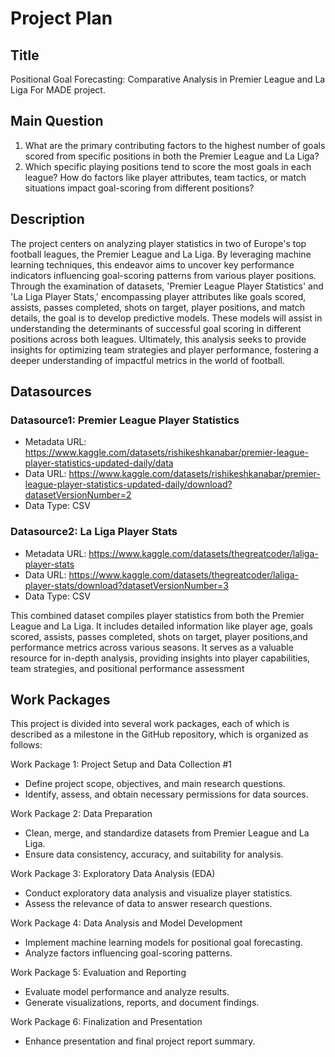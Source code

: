 # Project Plan

## Title
<!-- Give your project a short title. -->
Positional Goal Forecasting: Comparative Analysis in Premier League and La Liga For MADE project.

## Main Question

<!-- Think about one main question you want to answer based on the data. -->
1. What are the primary contributing factors to the highest number of goals scored from specific positions in both the Premier League and La Liga? 
2. Which specific playing positions tend to score the most goals in each league? How do factors like player attributes, team tactics, or match situations impact goal-scoring from different positions?


## Description

<!-- Describe your data science project in max. 200 words. Consider writing about why and how you attempt it. -->
The project centers on analyzing player statistics in two of Europe's top football leagues, the Premier League and La Liga. By leveraging machine learning techniques, this endeavor aims to uncover key performance indicators influencing goal-scoring patterns from various player positions. Through the examination of datasets, 'Premier League Player Statistics' and 'La Liga Player Stats,' encompassing player attributes like goals scored, assists, passes completed, shots on target, player positions, and match details, the goal is to develop predictive models. These models will assist in understanding the determinants of successful goal scoring in different positions across both leagues. Ultimately, this analysis seeks to provide insights for optimizing team strategies and player performance, fostering a deeper understanding of impactful metrics in the world of football.

## Datasources

<!-- Describe each datasources you plan to use in a section. Use the prefic "DatasourceX" where X is the id of the datasource. -->

### Datasource1: Premier League Player Statistics
* Metadata URL: https://www.kaggle.com/datasets/rishikeshkanabar/premier-league-player-statistics-updated-daily/data
* Data URL: https://www.kaggle.com/datasets/rishikeshkanabar/premier-league-player-statistics-updated-daily/download?datasetVersionNumber=2
* Data Type: CSV

### Datasource2: La Liga Player Stats
* Metadata URL: https://www.kaggle.com/datasets/thegreatcoder/laliga-player-stats
* Data URL: https://www.kaggle.com/datasets/thegreatcoder/laliga-player-stats/download?datasetVersionNumber=3
* Data Type: CSV
  

This combined dataset compiles player statistics from both the Premier League and La Liga. It includes detailed information like player age, goals scored, assists, passes completed, shots on target, player positions,and performance metrics across various seasons. It serves as a valuable resource for in-depth analysis, providing insights into player capabilities, team strategies, and positional performance assessment

## Work Packages

<!-- List of work packages ordered sequentially, each pointing to an issue with more details. -->
This project is divided into several work packages, each of which is described as a milestone in the GitHub repository, which is organized as follows:

Work Package 1: Project Setup and Data Collection #1
* Define project scope, objectives, and main research questions.
* Identify, assess, and obtain necessary permissions for data sources.
 
Work Package 2: Data Preparation
* Clean, merge, and standardize datasets from Premier League and La Liga.
* Ensure data consistency, accuracy, and suitability for analysis.
 
Work Package 3: Exploratory Data Analysis (EDA) 
* Conduct exploratory data analysis and visualize player statistics.
* Assess the relevance of data to answer research questions.

Work Package 4: Data Analysis and Model Development 
* Implement machine learning models for positional goal forecasting.
* Analyze factors influencing goal-scoring patterns.

Work Package 5: Evaluation and Reporting 
* Evaluate model performance and analyze results.
*  Generate visualizations, reports, and document findings.

Work Package 6: Finalization and Presentation 
* Enhance presentation and final project report summary.

